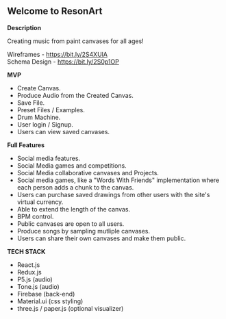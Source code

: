 ## Welcome to ResonArt

**Description**

Creating music from paint canvases for all ages!

Wireframes - https://bit.ly/2S4XUlA <br />
Schema Design - https://bit.ly/2S0p1OP

**MVP**

* Create Canvas.
* Produce Audio from the Created Canvas.
* Save File.
* Preset Files / Examples.
* Drum Machine.
* User login / Signup.
* Users can view saved canvases.

**Full Features**

* Social media features.
* Social Media games and competitions.
* Social Media collaborative canvases and Projects.
* Social media games, like a "Words With Friends" implementation where each person adds a chunk to the canvas.
* Users can purchase saved drawings from other users with the site's virtual currency.
* Able to extend the length of the canvas.
* BPM control.
* Public canvases are open to all users.
* Produce songs by sampling mutliple canvases.
* Users can share their own canvases and make them public.


**TECH STACK**

* React.js
* Redux.js
* P5.js (audio)
* Tone.js (audio)
* Firebase (back-end)
* Material.ui (css styling)
* three.js / paper.js (optional visualizer)
